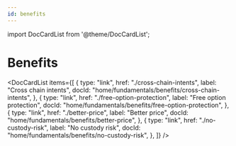 ```yaml
---
id: benefits
---
```


import DocCardList from '@theme/DocCardList';

# Benefits

<DocCardList
    items={[
        {
            type: "link",
            href: "./cross-chain-intents",
            label: "Cross chain intents",
            docId: "home/fundamentals/benefits/cross-chain-intents",
        },
        {
            type: "link",
            href: "./free-option-protection",
            label: "Free option protection",
            docId: "home/fundamentals/benefits/free-option-protection",
        },
         {
            type: "link",
            href: "./better-price",
            label: "Better price",
            docId: "home/fundamentals/benefits/better-price",
        },
         {
            type: "link",
            href: "./no-custody-risk",
            label: "No custody risk",
            docId: "home/fundamentals/benefits/no-custody-risk",
        },
    ]}
/>